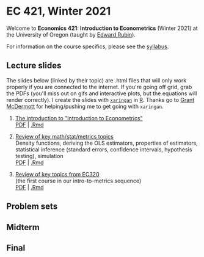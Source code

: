 # EC 421, Winter 2021

Welcome to **Economics 421: Introduction to Econometrics** (Winter 2021) at the University of Oregon (taught by [Edward Rubin](https://edrub.in)).

For information on the course specifics, please see the [syllabus](https://raw.githack.com/edrubin/EC421W21/master/syllabus/syllabus.pdf).

## Lecture slides

The slides below (linked by their topic) are .html files that will only work properly if you are connected to the internet. If you're going off grid, grab the PDFs (you'll miss out on gifs and interactive plots, but the equations will render correctly). I create the slides with [`xaringan`](https://github.com/yihui/xaringan/wiki) in [R](cran.r-project.org). Thanks go to [Grant McDermott](grantmcdermott.com/) for helping/pushing me to get going with `xaringan`.

1. [The introduction to "Introduction to Econometrics"](https://raw.githack.com/edrubin/EC421W21/master/notes/01-intro/01-intro.html) <br> [PDF](https://raw.githack.com/edrubin/EC421W21/master/notes/01-intro/01-intro.pdf) | [.Rmd](https://github.com/edrubin/EC421W21/blob/master/notes/01-intro/01-intro.Rmd)

2. [Review of key math/stat/metrics topics](https://raw.githack.com/edrubin/EC421W21/master/notes/02-review/02-review.html)<br>Density functions, deriving the OLS estimators, properties of estimators, statistical inference (standard errors, confidence intervals, hypothesis testing), simulation <br> [PDF](https://raw.githack.com/edrubin/EC421W21/master/notes/02-review/02-review.pdf) | [.Rmd](https://github.com/edrubin/EC421W21/blob/master/notes/02-review/02-review.Rmd)

3. [Review of key topics from EC320](https://raw.githack.com/edrubin/EC421W21/master/notes/03-review/03-review.html)<br>(the first course in our intro-to-metrics sequence) <br> [PDF](https://raw.githack.com/edrubin/EC421W21/master/notes/03-review/03-review.pdf) | [.Rmd](https://github.com/edrubin/EC421W21/blob/master/notes/03-review/03-review.Rmd)

## Problem sets

## Midterm

## Final
